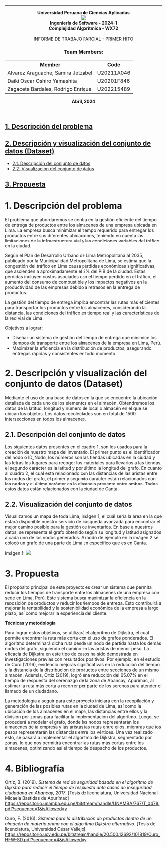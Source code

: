 <hr>

<p align="center">
    <strong>Universidad Peruana de Ciencias Aplicadas</strong><br>
    <img src="https://upload.wikimedia.org/wikipedia/commons/f/fc/UPC_logo_transparente.png"></img><br>
    <strong>Ingeniería de Software - 2024-1</strong><br>
    <strong>Complejidad Algorítmica - WX72</strong><br>
    <br>INFORME DE TRABAJO PARCIAL - PRIMER HITO<br>
</p>

<div style="text-align:center;">
    <h3>Team Members:</h3>
    <table align="center">
        <tr>
            <th style="text-align:center;">Member</th>
            <th style="text-align:center;">Code</th>
        </tr>
        <tr>
            <td>Alvarez Araguache, Samira Jetzabel</td>
            <td>U20211A046</td>
        </tr>
        <tr>
            <td>Daiki Oscar Oshiro Yamashita</td>
            <td>U20201F846</td>
        </tr>
        <tr>
            <td>Zagaceta Bardales, Rodrigo Enrique</td>
            <td>U202215489</td>
        </tr>
    </table>
</div>

<p align="center">
    <strong>Abril, 2024</strong>
</p>
<br>

## [1. Descripción del problema](#1-descripción-del-problema-1)
## [2. Descripción y visualización del conjunto de datos (Dataset)](#2-descripción-y-visualización-del-conjunto-de-datos-dataset-1)
- [2.1. Descripción del conjunto de datos](#21-descripción-del-conjunto-de-datos)
- [2.2. Visualización del conjunto de datos](#22-visualización-del-conjunto-de-datos)
## [3. Propuesta](#3-propuesta-1)

# 1. Descripción del problema

El problema que abordaremos se centra en la gestión eficiente del tiempo de entrega de productos entre los almacenes de una empresa ubicada en Lima. La empresa busca minimizar el tiempo requerido para entregar los productos entre sus diferentes ubicaciones, teniendo en cuenta las limitaciones de la infraestructura vial y las condiciones variables del tráfico en la ciudad.

Según el Plan de Desarrollo Urbano de Lima Metropolitana al 2035, publicado por la Municipalidad Metropolitana de Lima, se estima que la congestión del tráfico en Lima causa pérdidas económicas significativas, que ascienden a aproximadamente el 3% del PIB de la ciudad. Estas pérdidas incluyen costos asociados con el tiempo perdido en el tráfico, el aumento del consumo de combustible y los impactos negativos en la productividad de las empresas debido a retrasos en la entrega de productos.

La gestión del tiempo de entrega implica encontrar las rutas más eficientes para transportar los productos entre los almacenes, considerando la distancia, las condiciones del tráfico en tiempo real y las características de la red vial de Lima.

Objetivos a lograr:

- Diseñar un sistema de gestión del tiempo de entrega que minimice los tiempos de transporte entre los almacenes de la empresa en Lima, Perú.
- Maximizar la eficiencia en la distribución de productos, asegurando entregas rápidas y consistentes en todo momento.

# 2. Descripción y visualización del conjunto de datos (Dataset)
Mediante el uso de una base de datos en la que se encuentre la ubicación detallada de cada uno de los elementos en el almacén. Obtendremos los datos de la latitud, longitud y número de local o almacén en el que se ubican los objetos. Los datos recolectados son en total de 1500 intersecciones en todos los almacenes.
## 2.1. Descripción del conjunto de datos
Los siguientes datos presentes en el cuadro 1, son los usados para la creación de nuestro mapa del inventario. El primer punto es el identificador del nodo o ID_Nodo, los números son las tiendas ubicadas en la ciudad y las letras los lugares para recoger los materiales para llevarlos a las tiendas, el segundo carácter es la latitud y por último la longitud del grafo. En cuanto al cuadro 2, el cuál está relacionado con las distancias de las aristas entre los nodos del grafo, el primer y segundo carácter están relacionados con los nodos y el último carácter es la distancia presente entre ambos. Todos estos datos están relacionados con la ciudad de Canta.

## 2.2. Visualización del conjunto de datos
Visualizamos un mapa de toda Lima, imágen 1, el cuál sería la área en la que estará disponible nuestro servicio de búsqueda avanzada para encontrar el mejor camino posible para la gestión de inventarios. En base a nuestros datos, se representa el grafo obtenido según su longitud y latitud asignados a cada uno de los nodos generados. A modo de ejemplo en la imágen 2 se colocó un grafo de una parte de Lima en específico que es en Canta.

Imágen 1:
<img src="https://diadelaindependenciadelperu.com/wp-content/uploads/2022/03/mapa-lima-scaled.jpg"></img><br>

# 3. Propuesta
El propósito principal de este proyecto es crear un sistema que permita reducir los tiempos de transporte entre los almacenes de una empresa con sede en Lima, Perú. Este sistema busca maximizar la eficiencia en la reposición de productos y reducir los tiempos de entrega. Esto contribuirá a mejorar la rentabilidad y la sostenibilidad económica de la empresa a largo plazo, así como mejorar la experiencia del cliente.

**Técnicas y metodología**

Para lograr estos objetivos, se utilizará el algoritmo de Dijkstra, el cual permite encontrar la ruta más corta con el uso de grafos ponderados. El algoritmo determinará dicha ruta desde un nodo de partida hasta los demás nodos del grafo, siguiendo el camino en las aristas de menor peso. La eficacia de Dijkstra en este tipo de casos ha sido demostrada en investigaciones previas con resultados positivos. Por ejemplo, en el estudio de Curo (2016), evidenció mejoras significativas en la reducción del tiempo y la distancia de la distribución de productos entre secciones de un mismo almacén. Además, Ortiz (2019), logró una reducción del 65.07% en el tiempo de respuesta del serenazgo de la zona de Abancay, Apurimac, al estimar la ruta más corta a recorrer por parte de los serenos para atender el llamado de un ciudadano.

La metodología a seguir para este proyecto iniciará con la recopilación y generación de las posibles rutas en la ciudad de Lima, así como la ubicación de los almacenes en el mapa, las distancias entre ellos y la división por zonas para facilitar la implementación del algoritmo. Luego, se procederá a modelar el grafo, donde los nodos representarán los almacenes de la empresa y las aristas las rutas entre ellos, mientras que los pesos representarán las distancias entre los vértices. Una vez realizado esto, se pasará a implementar el algoritmo de Dijkstra, segmentado por zonas, lo que nos permitirá encontrar las rutas más cortas entre los almacenes, optimizando así el tiempo de despacho de los productos.

# 4. Bibliografía

Ortiz, B. (2019). *Sistema de red de seguridad basada en el algoritmo de Dijkstra para reducir el tiempo de respuesta ante casos de inseguridad ciudadana en Abancay, 2017*. [Tesis de licenciatura, Universidad Nacional Micaela Bastidas de Apurímac] https://repositorio.unamba.edu.pe/bitstream/handle/UNAMBA/767/T_0478.pdf?sequence=1&isAllowed=y 

Curo, F. (2016). *Sistema para la distribución de productos dentro de un almacén de materia prima con el algoritmo Dijkstra alternativo*. [Tesis de licenciatura, Universidad Cesar Vallejo]. https://repositorio.ucv.edu.pe/bitstream/handle/20.500.12692/101819/Curo_HFW-SD.pdf?sequence=4&isAllowed=y 